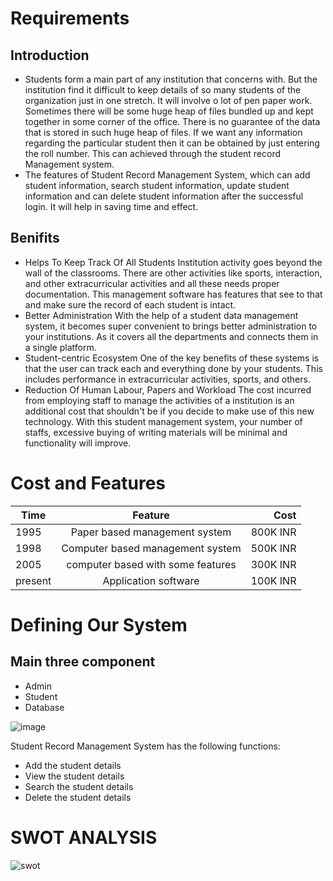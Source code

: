 # Requirements

## Introduction
* Students form a main part of any institution that concerns with. But the institution find it difficult to keep details of so many students of the organization just in one stretch. It will involve o lot of pen paper work. Sometimes there will be some huge heap of files bundled up and kept together in some corner of the office. There is no guarantee of the data that is stored in such huge heap of files. If we want any information regarding the particular student then it can be obtained by just entering the roll number. This can achieved through the student record Management system.
* The features of Student Record Management System, which can add student information, search student information, update student information and can delete student information after the successful login. It will help in saving time and effect.

## Benifits
* Helps To Keep Track Of All Students
    Institution activity goes beyond the wall of the classrooms. There are other activities like sports, interaction, and other extracurricular activities and all these needs proper documentation. This management software has features that see to that and make sure the record of each student is intact.
* Better Administration
    With the help of a student data management system, it becomes super convenient to brings better administration to your institutions. As it covers all the departments and connects them in a single platform.
* Student-centric Ecosystem
    One of the key benefits of these systems is that the user can track each and everything done by your students. This includes performance in extracurricular activities, sports, and others.
* Reduction Of Human Labour, Papers and Workload
    The cost incurred from employing staff to manage the activities of a institution is an additional cost that shouldn't be if you decide to make use of this new technology. With this student management system, your number of staffs, excessive buying of writing materials will be minimal and functionality will improve.

# Cost and Features
| Time          | Feature       | Cost |
| -------------|:-------------:| -----:|
| 1995         | Paper based management system | 800K INR |
| 1998         | Computer based management system     |   500K INR |
| 2005         | computer based with some features      |   300K INR |
| present      | Application software      |    100K INR |

# Defining Our System
  ## Main three component
   * Admin
   * Student
   * Database
   
![image](https://user-images.githubusercontent.com/81295980/114737181-61523500-9d64-11eb-964a-598acce08619.png)

Student Record Management System has the following functions:
* Add the student details
* View the student details
* Search the student details
* Delete the student details

# SWOT ANALYSIS
![swot](https://user-images.githubusercontent.com/81295980/114827967-f1d15980-9de6-11eb-9c06-682de209c7a7.png)





